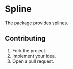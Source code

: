 # Spline

The package provides splines.

## Contributing

1. Fork the project.
2. Implement your idea.
3. Open a pull request.
